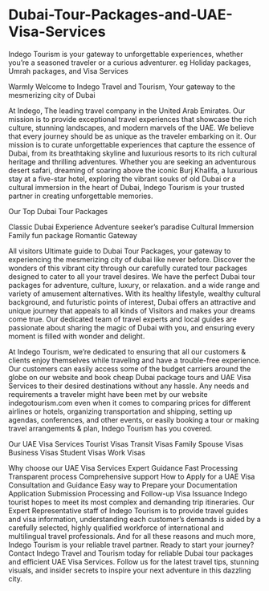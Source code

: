 # Dubai-Tour-Packages-and-UAE-Visa-Services
Indego Tourism is your gateway to unforgettable experiences, whether you’re a seasoned traveler or a curious adventurer. eg Holiday packages, Umrah packages, and Visa Services 

Warmly Welcome to Indego Travel and Tourism, Your gateway to the mesmerizing city of Dubai 

At Indego, The leading travel company in the United Arab Emirates. Our mission is to provide exceptional travel experiences that showcase the rich culture, stunning landscapes, and modern marvels of the UAE. We believe that every journey should be as unique as the traveler embarking on it. Our mission is to curate unforgettable experiences that capture the essence of Dubai, from its breathtaking skyline and luxurious resorts to its rich cultural heritage and thrilling adventures. Whether you are seeking an adventurous desert safari, dreaming of soaring above the iconic Burj Khalifa, a luxurious stay at a five-star hotel, exploring the vibrant souks of old Dubai or a cultural immersion in the heart of Dubai, Indego Tourism is your trusted partner in creating unforgettable memories.

Our Top Dubai Tour Packages

Classic Dubai Experience
Adventure seeker’s paradise
Cultural Immersion
Family fun package
Romantic Gateway

All visitors Ultimate guide to Dubai Tour Packages, your gateway to experiencing the mesmerizing city of dubai like never before. Discover the wonders of this vibrant city through our carefully curated tour packages designed to cater to all your travel desires. We have the perfect Dubai tour packages for adventure, culture, luxury, or relaxation. and a wide range and variety of amusement alternatives. With its healthy lifestyle, wealthy cultural background, and futuristic points of interest, Dubai offers an attractive and unique journey that appeals to all kinds of Visitors and makes your dreams come true. Our dedicated team of travel experts and local guides are passionate about sharing the magic of Dubai with you, and ensuring every moment is filled with wonder and delight.


At Indego Tourism, we’re dedicated to ensuring that all our customers & clients enjoy themselves while traveling and have a trouble-free experience. Our customers can easily access some of the budget carriers around the globe on our website and book cheap Dubai package tours and UAE Visa Services to their desired destinations without any hassle. Any needs and requirements a traveler might have been met by our website indegotourism.com even when it comes to comparing prices for different airlines or hotels, organizing transportation and shipping, setting up agendas, conferences, and other events, or easily booking a tour or making travel arrangements & plan, Indego Tourism has you covered.


Our UAE Visa Services
Tourist Visas
Transit Visas
Family Spouse Visas
Business Visas
Student Visas
Work Visas


Why choose our UAE Visa Services
Expert Guidance
Fast Processing
Transparent process
Comprehensive support 
How to Apply for a UAE Visa
Consultation and Guidance
Easy way to Prepare your Documentation
Application Submission
 Processing and Follow-up
Visa Issuance
Indego tourist hopes to meet its most complex and demanding trip itineraries. Our Expert Representative staff of Indego Tourism is to provide travel guides and visa information, understanding each customer’s demands is aided by a carefully selected, highly qualified workforce of international and multilingual travel professionals. And for all these reasons and much more, Indego Tourism is your reliable travel partner.
Ready to start your journey? Contact Indego Travel and Tourism today for reliable Dubai tour packages and efficient UAE Visa Services. Follow us for the latest travel tips, stunning visuals, and insider secrets to inspire your next adventure in this dazzling city.
